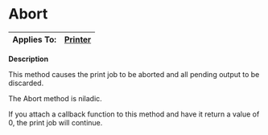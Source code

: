 




<h1 class="heading"><span class="name">Abort</span></h1>

| Applies To: | [Printer](../a-z/printer.md) |
| --- | ---  |


**Description**


This method causes the print job to be aborted and all pending output to be discarded.


The Abort method is niladic.


If you attach a callback function to this method and have it return a value of 0, the print job will continue.



